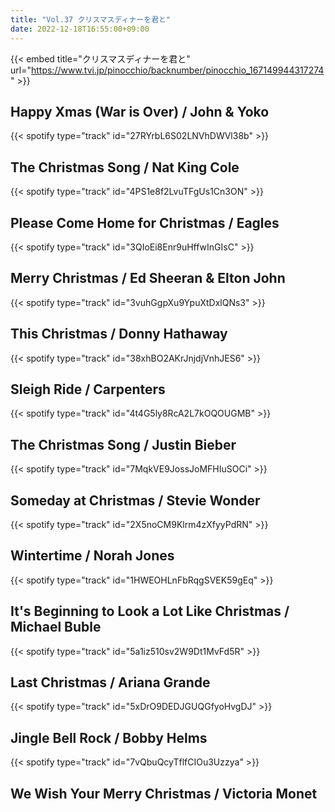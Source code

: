 ```yaml
---
title: "Vol.37 クリスマスディナーを君と"
date: 2022-12-18T16:55:00+09:00
---
```


{{< embed title="クリスマスディナーを君と" url="https://www.tvi.jp/pinocchio/backnumber/pinocchio_167149944317274" >}}

## Happy Xmas (War is Over) / John & Yoko
{{< spotify type="track" id="27RYrbL6S02LNVhDWVl38b" >}}

## The Christmas Song / Nat King Cole
{{< spotify type="track" id="4PS1e8f2LvuTFgUs1Cn3ON" >}}

## Please Come Home for Christmas / Eagles
{{< spotify type="track" id="3QIoEi8Enr9uHffwInGIsC" >}}

## Merry Christmas / Ed Sheeran & Elton John
{{< spotify type="track" id="3vuhGgpXu9YpuXtDxlQNs3" >}}

## This Christmas / Donny Hathaway
{{< spotify type="track" id="38xhBO2AKrJnjdjVnhJES6" >}}

## Sleigh Ride / Carpenters
{{< spotify type="track" id="4t4G5ly8RcA2L7kOQOUGMB" >}}

## The Christmas Song / Justin Bieber
{{< spotify type="track" id="7MqkVE9JossJoMFHIuSOCi" >}}

## Someday at Christmas / Stevie Wonder
{{< spotify type="track" id="2X5noCM9Klrm4zXfyyPdRN" >}}

## Wintertime / Norah Jones
{{< spotify type="track" id="1HWEOHLnFbRqgSVEK59gEq" >}}

## It's Beginning to Look a Lot Like Christmas / Michael Buble
{{< spotify type="track" id="5a1iz510sv2W9Dt1MvFd5R" >}}

## Last Christmas / Ariana Grande
{{< spotify type="track" id="5xDrO9DEDJGUQGfyoHvgDJ" >}}

## Jingle Bell Rock / Bobby Helms
{{< spotify type="track" id="7vQbuQcyTflfCIOu3Uzzya" >}}

## We Wish Your Merry Christmas / Victoria Monet
